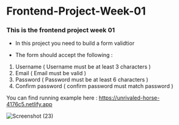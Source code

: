# Frontend-Project-Week-01

### This is the frontend project week 01

- In this project you need to build a form validtior 

- The form should accept the following :

1. Username ( Username must be at least 3 characters )
2. Email ( Email must be valid )
3. Password ( Password must be at least 6 characters )
4. Confirm password ( confirm password must match password )

You can find running example here : https://unrivaled-horse-4176c5.netlify.app

![Screenshot (23)](https://user-images.githubusercontent.com/110376812/188302502-33247b38-75d8-485b-b7fd-842d1721371f.png)
